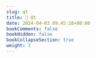 ```yaml
---
slug: qt
title: 📔 Qt
date: 2024-04-03 09:45:18+08:00
bookComments: false
bookHidden: false
bookCollapseSection: true
weight: 3
---
```

